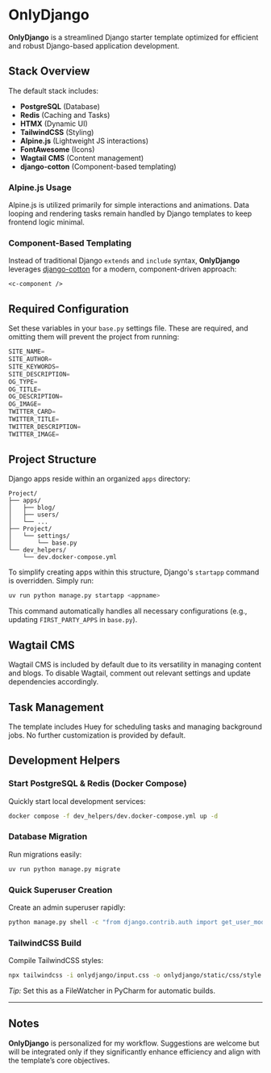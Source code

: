# OnlyDjango

**OnlyDjango** is a streamlined Django starter template optimized for efficient and robust Django-based application development.

## Stack Overview

The default stack includes:

* **PostgreSQL** (Database)
* **Redis** (Caching and Tasks)
* **HTMX** (Dynamic UI)
* **TailwindCSS** (Styling)
* **Alpine.js** (Lightweight JS interactions)
* **FontAwesome** (Icons)
* **Wagtail CMS** (Content management)
* **django-cotton** (Component-based templating)

### Alpine.js Usage

Alpine.js is utilized primarily for simple interactions and animations. Data looping and rendering tasks remain handled by Django templates to keep frontend logic minimal.

### Component-Based Templating

Instead of traditional Django `extends` and `include` syntax, **OnlyDjango** leverages [django-cotton](https://django-cotton.com/) for a modern, component-driven approach:

```django
<c-component />
```

## Required Configuration

Set these variables in your `base.py` settings file. These are required, and omitting them will prevent the project from running:

```python
SITE_NAME=
SITE_AUTHOR=
SITE_KEYWORDS=
SITE_DESCRIPTION=
OG_TYPE=
OG_TITLE=
OG_DESCRIPTION=
OG_IMAGE=
TWITTER_CARD=
TWITTER_TITLE=
TWITTER_DESCRIPTION=
TWITTER_IMAGE=
```

## Project Structure

Django apps reside within an organized `apps` directory:

```
Project/
├── apps/
│   ├── blog/
│   ├── users/
│   └── ...
├── Project/
│   └── settings/
│       └── base.py
└── dev_helpers/
    └── dev.docker-compose.yml
```

To simplify creating apps within this structure, Django's `startapp` command is overridden. Simply run:

```bash
uv run python manage.py startapp <appname>
```

This command automatically handles all necessary configurations (e.g., updating `FIRST_PARTY_APPS` in `base.py`).

## Wagtail CMS

Wagtail CMS is included by default due to its versatility in managing content and blogs. To disable Wagtail, comment out relevant settings and update dependencies accordingly.

## Task Management

The template includes Huey for scheduling tasks and managing background jobs. No further customization is provided by default.

## Development Helpers

### Start PostgreSQL & Redis (Docker Compose)

Quickly start local development services:

```bash
docker compose -f dev_helpers/dev.docker-compose.yml up -d
```

### Database Migration

Run migrations easily:

```bash
uv run python manage.py migrate
```

### Quick Superuser Creation

Create an admin superuser rapidly:

```bash
python manage.py shell -c "from django.contrib.auth import get_user_model; User = get_user_model(); User.objects.create_superuser('admin', 'admin@example.com', '123')"
```

### TailwindCSS Build

Compile TailwindCSS styles:

```bash
npx tailwindcss -i onlydjango/input.css -o onlydjango/static/css/style.css
```

*Tip:* Set this as a FileWatcher in PyCharm for automatic builds.

---

## Notes

**OnlyDjango** is personalized for my workflow. Suggestions are welcome but will be integrated only if they significantly enhance efficiency and align with the template’s core objectives.

